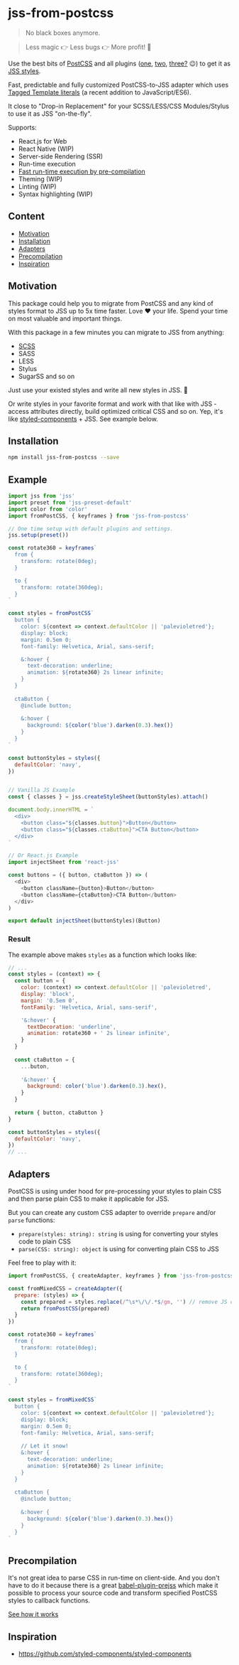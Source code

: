 # jss-from-postcss

> No black boxes anymore.

> Less magic 👉 Less bugs 👉 More profit! 🚀

Use the best bits of [PostCSS](https://github.com/postcss/postcss) and all plugins ([one](https://github.com/postcss/postcss#plugins), [two](http://postcss.parts/), [three?](https://github.com/axept/jss-from-postcss/edit/master/README.md) 😉) to get it as [JSS styles](https://github.com/cssinjs/jss).

Fast, predictable and fully customized PostCSS-to-JSS adapter which uses [Tagged Template literals](https://developer.mozilla.org/en/docs/Web/JavaScript/Reference/Template_literals) (a recent addition to JavaScript/ES6).

It close to "Drop-in Replacement" for your SCSS/LESS/CSS Modules/Stylus to use it as JSS  "on-the-fly".

Supports:

+ React.js for Web
+ React Native (WIP)
+ Server-side Rendering (SSR)
+ Run-time execution
+ [Fast run-time execution by pre-compilation](https://github.com/lttb/babel-plugin-prejss)
+ Theming  (WIP)
+ Linting (WIP)
+ Syntax highlighting (WIP)

## Content

+ [Motivation](#motivation)
+ [Installation](#installation)
+ [Adapters](#adapters)
+ [Precompilation](#precompilation)
+ [Inspiration](#inspiration)

## Motivation

This package could help you to migrate from PostCSS and any kind of styles format to JSS up to 5x time faster. Love ❤️ your life. Spend your time on most valuable and important things. 

With this package in a few minutes you can migrate to JSS from anything:

+ [SCSS](https://github.com/postcss/postcss-scss)
+ SASS
+ LESS
+ Stylus
+ SugarSS and so on

Just use your existed styles and write all new styles in JSS. 🎁

Or write styles in your favorite format and work with that like with JSS - access attributes directly, build optimized critical CSS and so on. Yep, it's like [styled-components](https://github.com/styled-components/styled-components) + JSS. See example below.


## Installation

```bash
npm install jss-from-postcss --save
```

## Example

```javascript
import jss from 'jss'
import preset from 'jss-preset-default'
import color from 'color'
import fromPostCSS, { keyframes } from 'jss-from-postcss'

// One time setup with default plugins and settings.
jss.setup(preset())

const rotate360 = keyframes`
  from {
    transform: rotate(0deg);
  }

  to {
    transform: rotate(360deg);
  }
`

const styles = fromPostCSS`
  button {
    color: ${context => context.defaultColor || 'palevioletred'};
    display: block;
    margin: 0.5em 0;
    font-family: Helvetica, Arial, sans-serif;

    &:hover {
      text-decoration: underline;
      animation: ${rotate360} 2s linear infinite;
    }
  }
  
  ctaButton {
    @include button;
    
    &:hover {
      background: ${color('blue').darken(0.3).hex()}
    }
  }
`

const buttonStyles = styles({
  defaultColor: 'navy',
})


// Vanilla JS Example
const { classes } = jss.createStyleSheet(buttonStyles).attach()

document.body.innerHTML = `
  <div>
    <button class="${classes.button}">Button</button>
    <button class="${classes.ctaButton}">CTA Button</button>
  </div>
`

// Or React.js Example
import injectSheet from 'react-jss'

const buttons = ({ button, ctaButton }) => (
  <div>
    <button className={button}>Button</button>
    <button className={ctaButton}>CTA Button</button>
  </div>
)

export default injectSheet(buttonStyles)(Button)
```

### Result

The example above makes `styles` as a function which looks like:

```javascript
// ...
const styles = (context) => {
  const button = {
    color: (context) => context.defaultColor || 'palevioletred',
    display: 'block',
    margin: '0.5em 0',
    fontFamily: 'Helvetica, Arial, sans-serif',

    '&:hover' {
      textDecoration: 'underline',
      animation: rotate360 + ' 2s linear infinite',
    }
  }
  
  const ctaButton = {
    ...buton,
    
    '&:hover' {
      background: color('blue').darken(0.3).hex(),
    }
  }
  
  return { button, ctaButton }
}

const buttonStyles = styles({
  defaultColor: 'navy',
})
// ...
```

## Adapters

PostCSS is using under hood for pre-processing your styles to plain CSS and then parse plain CSS to make it applicable for JSS.

But you can create any custom CSS adapter to override `prepare` and/or `parse` functions:

+ `prepare(styles: string): string` is using for converting your styles code to plain CSS
+ `parse(CSS: string): object` is using for converting plain CSS to JSS

Feel free to play with it:

```javascript
import fromPostCSS, { createAdapter, keyframes } from 'jss-from-postcss'

const fromMixedCSS = createAdapter({
  prepare: (styles) => {
    const prepared = styles.replace(/^\s*\/\/.*$/gm, '') // remove JS comments
    return fromPostCSS(prepared)
  }
})

const rotate360 = keyframes`
  from {
    transform: rotate(0deg);
  }

  to {
    transform: rotate(360deg);
  }
`

const styles = fromMixedCSS`
  button {
    color: ${context => context.defaultColor || 'palevioletred'};
    display: block;
    margin: 0.5em 0;
    font-family: Helvetica, Arial, sans-serif;
    
    // Let it snow!
    &:hover {
      text-decoration: underline;
      animation: ${rotate360} 2s linear infinite;
    }
  }
  
  ctaButton {
    @include button;
    
    &:hover {
      background: ${color('blue').darken(0.3).hex()}
    }
  }
`
```


## Precompilation

It's not great idea to parse CSS in run-time on client-side. And you don't have to do it because there is a great [babel-plugin-prejss](https://github.com/axept/babel-plugin-prejss) which make it possible to process your source code and transform specified PostCSS styles to callback functions.

[See how it works](https://github.com/lttb/babel-plugin-prejss#how-it-works)

## Inspiration

+ https://github.com/styled-components/styled-components
